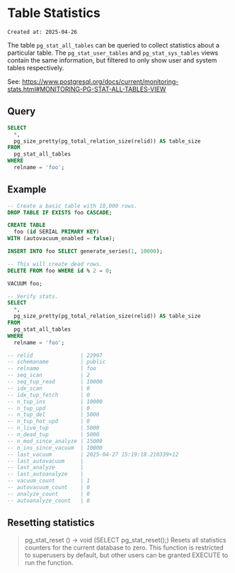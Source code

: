 # Table Statistics

```
Created at: 2025-04-26
```

The table `pg_stat_all_tables` can be queried to collect statistics about a
particular table. The `pg_stat_user_tables` and `pg_stat_sys_tables` views
contain the same information, but filtered to only show user and system tables
respectively.

See:
https://www.postgresql.org/docs/current/monitoring-stats.html#MONITORING-PG-STAT-ALL-TABLES-VIEW

## Query

```sql
SELECT
  *,
  pg_size_pretty(pg_total_relation_size(relid)) AS table_size
FROM
  pg_stat_all_tables
WHERE
  relname = 'foo';
```

## Example

```sql
-- Create a basic table with 10,000 rows.
DROP TABLE IF EXISTS foo CASCADE;

CREATE TABLE
  foo (id SERIAL PRIMARY KEY)
WITH (autovacuum_enabled = false);

INSERT INTO foo SELECT generate_series(1, 10000);

-- This will create dead rows.
DELETE FROM foo WHERE id % 2 = 0;

VACUUM foo;

-- Verify stats.
SELECT
  *,
  pg_size_pretty(pg_total_relation_size(relid)) AS table_size
FROM
  pg_stat_all_tables
WHERE
  relname = 'foo';

-- relid               | 22997
-- schemaname          | public
-- relname             | foo
-- seq_scan            | 2
-- seq_tup_read        | 10000
-- idx_scan            | 0
-- idx_tup_fetch       | 0
-- n_tup_ins           | 10000
-- n_tup_upd           | 0
-- n_tup_del           | 5000
-- n_tup_hot_upd       | 0
-- n_live_tup          | 5000
-- n_dead_tup          | 5000
-- n_mod_since_analyze | 15000
-- n_ins_since_vacuum  | 10000
-- last_vacuum         | 2025-04-27 15:19:18.210339+12
-- last_autovacuum     |
-- last_analyze        |
-- last_autoanalyze    |
-- vacuum_count        | 1
-- autovacuum_count    | 0
-- analyze_count       | 0
-- autoanalyze_count   | 0
```

## Resetting statistics

> pg_stat_reset () → void (SELECT pg_stat_reset();)
> Resets all statistics counters for the current database to zero.
> This function is restricted to superusers by default, but other users can be
> granted EXECUTE to run the function.
